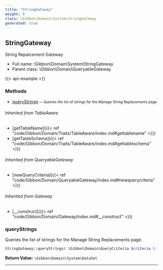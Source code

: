 ```yaml
---
title: "StringGateway"
weight: 0
class: \Gibbon\Domain\System\StringGateway
generated: true
---
```


## StringGateway 

String Repalcement Gateway



* Full name: \Gibbon\Domain\System\StringGateway
* Parent class: \Gibbon\Domain\QueryableGateway

{{< api-example >}} 



### Methods

- [queryStrings](#querystrings)<small> — Queries the list of strings for the Manage String Replacements page.</small>




###### Inherited from TableAware
- [getTableName]({{< ref "code/Gibbon/Domain/Traits/TableAware/index.md#gettablename" >}})
- [getTableSchema]({{< ref "code/Gibbon/Domain/Traits/TableAware/index.md#gettableschema" >}})

###### Inherited from QueryableGateway
- [newQueryCriteria]({{< ref "code/Gibbon/Domain/QueryableGateway/index.md#newquerycriteria" >}})

###### Inherited from Gateway
- [__construct]({{< ref "code/Gibbon/Domain/Gateway/index.md#__construct" >}})



### queryStrings

Queries the list of strings for the Manage String Replacements page.

```php
StringGateway::queryStrings( \Gibbon\Domain\QueryCriteria $criteria ): \Gibbon\Domain\System\DataSet
```






**Return Value:**
`\Gibbon\Domain\System\DataSet`  



---


